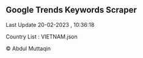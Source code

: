 

## Google Trends Keywords Scraper 
 
Last Update 20-02-2023 , 10:36:18

Country List :
VIETNAM.json



© Abdul Muttaqin 
